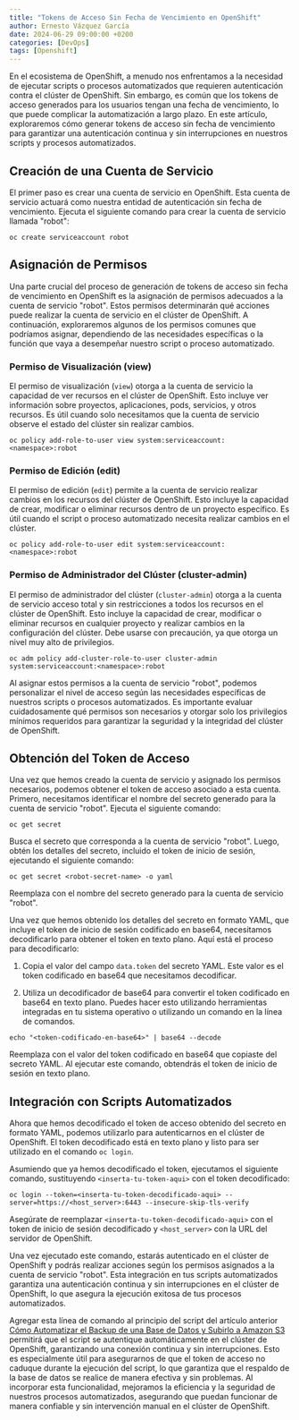 ```yaml
---
title: "Tokens de Acceso Sin Fecha de Vencimiento en OpenShift"
author: Ernesto Vázquez García
date: 2024-06-29 09:00:00 +0200
categories: [DevOps]
tags: [Openshift]
---
```


En el ecosistema de OpenShift, a menudo nos enfrentamos a la necesidad de ejecutar scripts o procesos automatizados que requieren autenticación contra el clúster de OpenShift. Sin embargo, es común que los tokens de acceso generados para los usuarios tengan una fecha de vencimiento, lo que puede complicar la automatización a largo plazo. En este artículo, exploraremos cómo generar tokens de acceso sin fecha de vencimiento para garantizar una autenticación continua y sin interrupciones en nuestros scripts y procesos automatizados.

## Creación de una Cuenta de Servicio

El primer paso es crear una cuenta de servicio en OpenShift. Esta cuenta de servicio actuará como nuestra entidad de autenticación sin fecha de vencimiento. Ejecuta el siguiente comando para crear la cuenta de servicio llamada "robot":

```
oc create serviceaccount robot
```

## Asignación de Permisos

Una parte crucial del proceso de generación de tokens de acceso sin fecha de vencimiento en OpenShift es la asignación de permisos adecuados a la cuenta de servicio "robot". Estos permisos determinarán qué acciones puede realizar la cuenta de servicio en el clúster de OpenShift. A continuación, exploraremos algunos de los permisos comunes que podríamos asignar, dependiendo de las necesidades específicas o la función que vaya a desempeñar nuestro script o proceso automatizado.

### Permiso de Visualización (view)

El permiso de visualización (`view`) otorga a la cuenta de servicio la capacidad de ver recursos en el clúster de OpenShift. Esto incluye ver información sobre proyectos, aplicaciones, pods, servicios, y otros recursos. Es útil cuando solo necesitamos que la cuenta de servicio observe el estado del clúster sin realizar cambios.

```
oc policy add-role-to-user view system:serviceaccount:<namespace>:robot
```

### Permiso de Edición (edit)

El permiso de edición (`edit`) permite a la cuenta de servicio realizar cambios en los recursos del clúster de OpenShift. Esto incluye la capacidad de crear, modificar o eliminar recursos dentro de un proyecto específico. Es útil cuando el script o proceso automatizado necesita realizar cambios en el clúster.

```
oc policy add-role-to-user edit system:serviceaccount:<namespace>:robot
```

### Permiso de Administrador del Clúster (cluster-admin)

El permiso de administrador del clúster (`cluster-admin`) otorga a la cuenta de servicio acceso total y sin restricciones a todos los recursos en el clúster de OpenShift. Esto incluye la capacidad de crear, modificar o eliminar recursos en cualquier proyecto y realizar cambios en la configuración del clúster. Debe usarse con precaución, ya que otorga un nivel muy alto de privilegios.

```
oc adm policy add-cluster-role-to-user cluster-admin system:serviceaccount:<namespace>:robot
```

Al asignar estos permisos a la cuenta de servicio "robot", podemos personalizar el nivel de acceso según las necesidades específicas de nuestros scripts o procesos automatizados. Es importante evaluar cuidadosamente qué permisos son necesarios y otorgar solo los privilegios mínimos requeridos para garantizar la seguridad y la integridad del clúster de OpenShift.

## Obtención del Token de Acceso

Una vez que hemos creado la cuenta de servicio y asignado los permisos necesarios, podemos obtener el token de acceso asociado a esta cuenta. Primero, necesitamos identificar el nombre del secreto generado para la cuenta de servicio "robot". Ejecuta el siguiente comando:

```
oc get secret
```

Busca el secreto que corresponda a la cuenta de servicio "robot". Luego, obtén los detalles del secreto, incluido el token de inicio de sesión, ejecutando el siguiente comando:

```
oc get secret <robot-secret-name> -o yaml
```

Reemplaza <robot-secret-name> con el nombre del secreto generado para la cuenta de servicio "robot".

Una vez que hemos obtenido los detalles del secreto en formato YAML, que incluye el token de inicio de sesión codificado en base64, necesitamos decodificarlo para obtener el token en texto plano. Aquí está el proceso para decodificarlo:

1. Copia el valor del campo `data.token` del secreto YAML. Este valor es el token codificado en base64 que necesitamos decodificar.

2. Utiliza un decodificador de base64 para convertir el token codificado en base64 en texto plano. Puedes hacer esto utilizando herramientas integradas en tu sistema operativo o utilizando un comando en la línea de comandos.

```
echo "<token-codificado-en-base64>" | base64 --decode
```

Reemplaza <token-codificado-en-base64> con el valor del token codificado en base64 que copiaste del secreto YAML. Al ejecutar este comando, obtendrás el token de inicio de sesión en texto plano.

## Integración con Scripts Automatizados

Ahora que hemos decodificado el token de acceso obtenido del secreto en formato YAML, podemos utilizarlo para autenticarnos en el clúster de OpenShift. El token decodificado está en texto plano y listo para ser utilizado en el comando `oc login`.

Asumiendo que ya hemos decodificado el token, ejecutamos el siguiente comando, sustituyendo `<inserta-tu-token-aqui>` con el token decodificado:

```
oc login --token=<inserta-tu-token-decodificado-aqui> --server=https://<host_server>:6443 --insecure-skip-tls-verify
```
 
Asegúrate de reemplazar `<inserta-tu-token-decodificado-aqui>` con el token de inicio de sesión decodificado y `<host_server>` con la URL del servidor de OpenShift.

Una vez ejecutado este comando, estarás autenticado en el clúster de OpenShift y podrás realizar acciones según los permisos asignados a la cuenta de servicio "robot". Esta integración en tus scripts automatizados garantiza una autenticación continua y sin interrupciones en el clúster de OpenShift, lo que asegura la ejecución exitosa de tus procesos automatizados.

Agregar esta línea de comando al principio del script del artículo anterior [Cómo Automatizar el Backup de una Base de Datos y Subirlo a Amazon S3](https://ernestovazquez.es/posts/backup-s3) permitirá que el script se autentique automáticamente en el clúster de OpenShift, garantizando una conexión continua y sin interrupciones. Esto es especialmente útil para asegurarnos de que el token de acceso no caduque durante la ejecución del script, lo que garantiza que el respaldo de la base de datos se realice de manera efectiva y sin problemas. Al incorporar esta funcionalidad, mejoramos la eficiencia y la seguridad de nuestros procesos automatizados, asegurando que puedan funcionar de manera confiable y sin intervención manual en el clúster de OpenShift.
